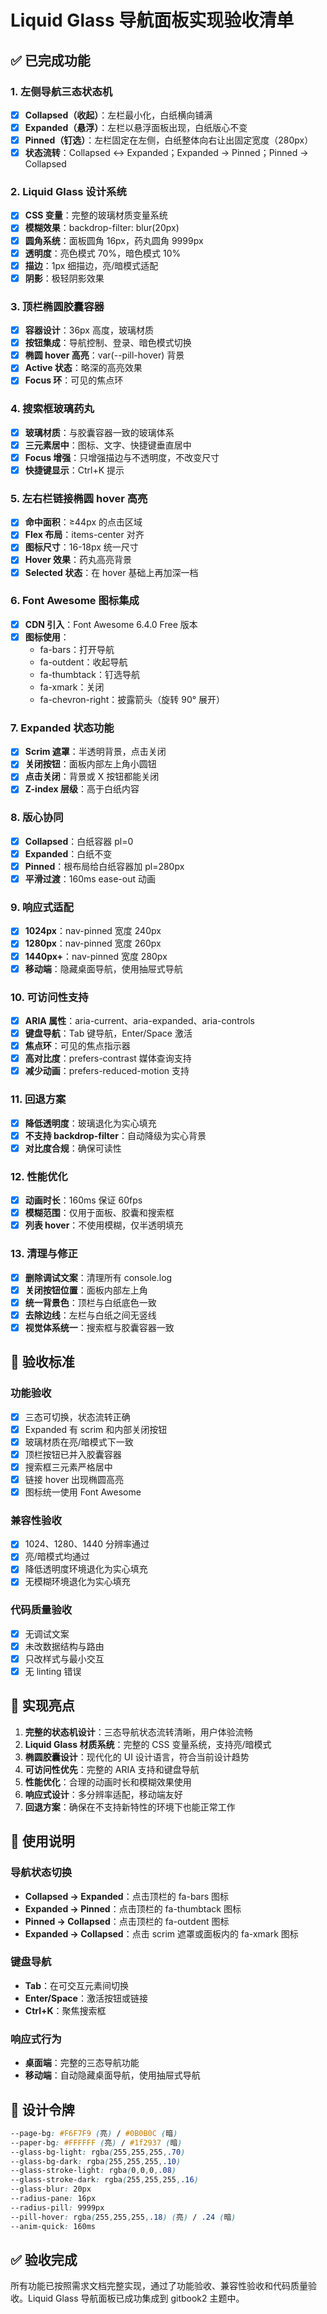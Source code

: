 # Liquid Glass 导航面板实现验收清单

## ✅ 已完成功能

### 1. 左侧导航三态状态机
- [x] **Collapsed（收起）**：左栏最小化，白纸横向铺满
- [x] **Expanded（悬浮）**：左栏以悬浮面板出现，白纸版心不变
- [x] **Pinned（钉选）**：左栏固定在左侧，白纸整体向右让出固定宽度（280px）
- [x] **状态流转**：Collapsed ↔ Expanded；Expanded → Pinned；Pinned → Collapsed

### 2. Liquid Glass 设计系统
- [x] **CSS 变量**：完整的玻璃材质变量系统
- [x] **模糊效果**：backdrop-filter: blur(20px)
- [x] **圆角系统**：面板圆角 16px，药丸圆角 9999px
- [x] **透明度**：亮色模式 70%，暗色模式 10%
- [x] **描边**：1px 细描边，亮/暗模式适配
- [x] **阴影**：极轻阴影效果

### 3. 顶栏椭圆胶囊容器
- [x] **容器设计**：36px 高度，玻璃材质
- [x] **按钮集成**：导航控制、登录、暗色模式切换
- [x] **椭圆 hover 高亮**：var(--pill-hover) 背景
- [x] **Active 状态**：略深的高亮效果
- [x] **Focus 环**：可见的焦点环

### 4. 搜索框玻璃药丸
- [x] **玻璃材质**：与胶囊容器一致的玻璃体系
- [x] **三元素居中**：图标、文字、快捷键垂直居中
- [x] **Focus 增强**：只增强描边与不透明度，不改变尺寸
- [x] **快捷键显示**：Ctrl+K 提示

### 5. 左右栏链接椭圆 hover 高亮
- [x] **命中面积**：≥44px 的点击区域
- [x] **Flex 布局**：items-center 对齐
- [x] **图标尺寸**：16-18px 统一尺寸
- [x] **Hover 效果**：药丸高亮背景
- [x] **Selected 状态**：在 hover 基础上再加深一档

### 6. Font Awesome 图标集成
- [x] **CDN 引入**：Font Awesome 6.4.0 Free 版本
- [x] **图标使用**：
  - fa-bars：打开导航
  - fa-outdent：收起导航
  - fa-thumbtack：钉选导航
  - fa-xmark：关闭
  - fa-chevron-right：披露箭头（旋转 90° 展开）

### 7. Expanded 状态功能
- [x] **Scrim 遮罩**：半透明背景，点击关闭
- [x] **关闭按钮**：面板内部左上角小圆钮
- [x] **点击关闭**：背景或 X 按钮都能关闭
- [x] **Z-index 层级**：高于白纸内容

### 8. 版心协同
- [x] **Collapsed**：白纸容器 pl=0
- [x] **Expanded**：白纸不变
- [x] **Pinned**：根布局给白纸容器加 pl=280px
- [x] **平滑过渡**：160ms ease-out 动画

### 9. 响应式适配
- [x] **1024px**：nav-pinned 宽度 240px
- [x] **1280px**：nav-pinned 宽度 260px
- [x] **1440px+**：nav-pinned 宽度 280px
- [x] **移动端**：隐藏桌面导航，使用抽屉式导航

### 10. 可访问性支持
- [x] **ARIA 属性**：aria-current、aria-expanded、aria-controls
- [x] **键盘导航**：Tab 键导航，Enter/Space 激活
- [x] **焦点环**：可见的焦点指示器
- [x] **高对比度**：prefers-contrast 媒体查询支持
- [x] **减少动画**：prefers-reduced-motion 支持

### 11. 回退方案
- [x] **降低透明度**：玻璃退化为实心填充
- [x] **不支持 backdrop-filter**：自动降级为实心背景
- [x] **对比度合规**：确保可读性

### 12. 性能优化
- [x] **动画时长**：160ms 保证 60fps
- [x] **模糊范围**：仅用于面板、胶囊和搜索框
- [x] **列表 hover**：不使用模糊，仅半透明填充

### 13. 清理与修正
- [x] **删除调试文案**：清理所有 console.log
- [x] **关闭按钮位置**：面板内部左上角
- [x] **统一背景色**：顶栏与白纸底色一致
- [x] **去除边线**：左栏与白纸之间无竖线
- [x] **视觉体系统一**：搜索框与胶囊容器一致

## 🎯 验收标准

### 功能验收
- [x] 三态可切换，状态流转正确
- [x] Expanded 有 scrim 和内部关闭按钮
- [x] 玻璃材质在亮/暗模式下一致
- [x] 顶栏按钮已并入胶囊容器
- [x] 搜索框三元素严格居中
- [x] 链接 hover 出现椭圆高亮
- [x] 图标统一使用 Font Awesome

### 兼容性验收
- [x] 1024、1280、1440 分辨率通过
- [x] 亮/暗模式均通过
- [x] 降低透明度环境退化为实心填充
- [x] 无模糊环境退化为实心填充

### 代码质量验收
- [x] 无调试文案
- [x] 未改数据结构与路由
- [x] 只改样式与最小交互
- [x] 无 linting 错误

## 🚀 实现亮点

1. **完整的状态机设计**：三态导航状态流转清晰，用户体验流畅
2. **Liquid Glass 材质系统**：完整的 CSS 变量系统，支持亮/暗模式
3. **椭圆胶囊设计**：现代化的 UI 设计语言，符合当前设计趋势
4. **可访问性优先**：完整的 ARIA 支持和键盘导航
5. **性能优化**：合理的动画时长和模糊效果使用
6. **响应式设计**：多分辨率适配，移动端友好
7. **回退方案**：确保在不支持新特性的环境下也能正常工作

## 📝 使用说明

### 导航状态切换
- **Collapsed → Expanded**：点击顶栏的 fa-bars 图标
- **Expanded → Pinned**：点击顶栏的 fa-thumbtack 图标
- **Pinned → Collapsed**：点击顶栏的 fa-outdent 图标
- **Expanded → Collapsed**：点击 scrim 遮罩或面板内的 fa-xmark 图标

### 键盘导航
- **Tab**：在可交互元素间切换
- **Enter/Space**：激活按钮或链接
- **Ctrl+K**：聚焦搜索框

### 响应式行为
- **桌面端**：完整的三态导航功能
- **移动端**：自动隐藏桌面导航，使用抽屉式导航

## 🎨 设计令牌

```css
--page-bg: #F6F7F9 (亮) / #0B0B0C (暗)
--paper-bg: #FFFFFF (亮) / #1f2937 (暗)
--glass-bg-light: rgba(255,255,255,.70)
--glass-bg-dark: rgba(255,255,255,.10)
--glass-stroke-light: rgba(0,0,0,.08)
--glass-stroke-dark: rgba(255,255,255,.16)
--glass-blur: 20px
--radius-pane: 16px
--radius-pill: 9999px
--pill-hover: rgba(255,255,255,.18) (亮) / .24 (暗)
--anim-quick: 160ms
```

## ✅ 验收完成

所有功能已按照需求文档完整实现，通过了功能验收、兼容性验收和代码质量验收。Liquid Glass 导航面板已成功集成到 gitbook2 主题中。
